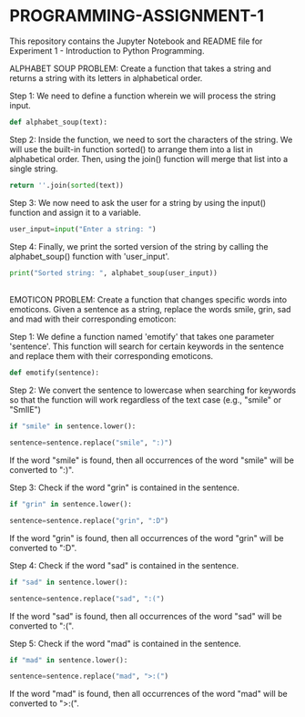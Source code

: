 # PROGRAMMING-ASSIGNMENT-1
This repository contains the Jupyter Notebook and README file for Experiment 1 - Introduction to Python Programming.  


ALPHABET SOUP PROBLEM: Create a function that takes a string and returns a string with its letters in alphabetical order.  

Step 1: We need to define a function wherein we will process the string input.
```py
def alphabet_soup(text):
```

Step 2: Inside the function, we need to sort the characters of the string. We will use the built-in function sorted() to arrange them into a list in alphabetical order. Then, using the join() function will merge that list into a single string.
```py
return ''.join(sorted(text))
```

Step 3: We now need to ask the user for a string by using the input() function and assign it to a variable.
```py
user_input=input("Enter a string: ")
```

Step 4: Finally, we print the sorted version of the string by calling the alphabet_soup() function with 'user_input'.
```py
print("Sorted string: ", alphabet_soup(user_input))
```
<br>
EMOTICON PROBLEM: Create a function that changes specific words into emoticons. Given a sentence as a string, replace the words smile, grin, sad and mad with their corresponding emoticon:

Step 1: We define a function named 'emotify' that takes one parameter 'sentence'. This function will search for certain keywords in the sentence and replace them with their corresponding emoticons.
```py
def emotify(sentence):
```

Step 2: We convert the sentence to lowercase when searching for keywords so that the function will work regardless of the text case (e.g., "smile" or "SmIlE")
```py
if "smile" in sentence.lower():
```
```py
sentence=sentence.replace("smile", ":)")
```
  If the word "smile" is found, then all occurrences of the word "smile" will be converted to ":)".

Step 3: Check if the word "grin" is contained in the sentence.
```py
if "grin" in sentence.lower():
```
```py
sentence=sentence.replace("grin", ":D")
```
  If the word "grin" is found, then all occurrences of the word "grin" will be converted to ":D".

Step 4: Check if the word "sad" is contained in the sentence.
```py
if "sad" in sentence.lower():
```
```py
sentence=sentence.replace("sad", ":(")
```
  If the word "sad" is found, then all occurrences of the word "sad" will be converted to ":(".

Step 5: Check if the word "mad" is contained in the sentence.
```py
if "mad" in sentence.lower():
```
```py
sentence=sentence.replace("mad", ">:(")
```
  If the word "mad" is found, then all occurrences of the word "mad" will be converted to ">:(".








